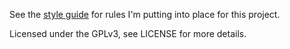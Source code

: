 See the [style guide](STYLEGUIDE.md) for rules I'm putting into place
for this project.

Licensed under the GPLv3, see LICENSE for more details.

